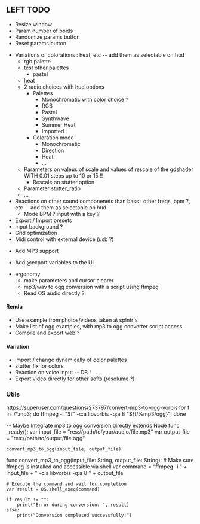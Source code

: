## LEFT TODO

+ Resize window
+ Param number of boids
+ Randomize params button
+ Reset params button
- Variations of colorations : heat, etc -- add them as selectable on hud
    + rgb palette
    + test other palettes
        + pastel
    + heat      
    - 2 radio choices with hud options
        - Palettes
            - Monochromatic with color choice ?
            - RGB
            - Pastel
            - Synthwave
            - Summer Heat
            - Imported
        - Coloration mode
            - Monochromatic
            - Direction
            - Heat
            - ...
    - Parameters on valeus of scale and values of rescale of the gdshader WITH 0.01 steps up to 10 or 15 !!
        - Rescale on stutter option
    - Parameter stutter_ratio
    - ...
- Reactions on other sound componenets than bass : other freqs, bpm ?, etc -- add them as selectable on hud
    - Mode BPM ? input with a key ?
- Export / Import presets
- Input background ?
- Grid optimization
- Midi control with external device (usb ?)
* Add MP3 support
+ Add @export variables to the UI


- ergonomy
    - make parameters and cursor clearer 
    - mp3/wav to ogg conversion with a script using ffmpeg
    - Read OS audio directly ?

#### Rendu

- Use example from photos/videos taken at splntr's
- Make list of ogg examples, with mp3 to ogg converter script access
- Compile and export web ?

#### Variation
- import / change dynamically of color palettes
- stutter fix for colors
- Reaction on voice input -- DB !
- Export video directly for other softs (resolume ?)


### Utils
https://superuser.com/questions/273797/convert-mp3-to-ogg-vorbis
for f in ./*.mp3; do ffmpeg -i "$f" -c:a libvorbis -q:a 8 "${f/%mp3/ogg}"; done

-- Maybe Integrate mp3 to ogg conversion directly
extends Node
func _ready():
    var input_file = "res://path/to/your/audio/file.mp3"
    var output_file = "res://path/to/output/file.ogg"

    convert_mp3_to_ogg(input_file, output_file)

func convert_mp3_to_ogg(input_file: String, output_file: String):
    # Make sure ffmpeg is installed and accessible via shell
    var command = "ffmpeg -i " + input_file + " -c:a libvorbis -q:a 8 " + output_file
    
    # Execute the command and wait for completion
    var result = OS.shell_exec(command)

    if result != "":
        print("Error during conversion: ", result)
    else:
        print("Conversion completed successfully!")